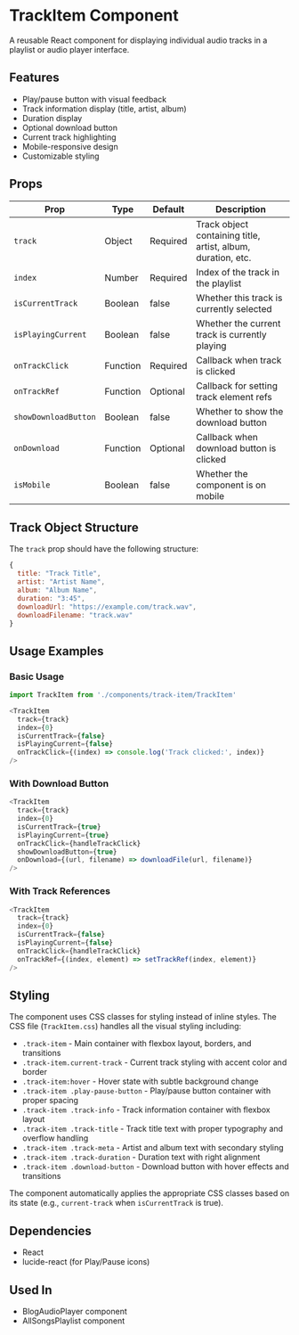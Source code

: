 # TrackItem Component

A reusable React component for displaying individual audio tracks in a playlist or audio player interface.

## Features

- Play/pause button with visual feedback
- Track information display (title, artist, album)
- Duration display
- Optional download button
- Current track highlighting
- Mobile-responsive design
- Customizable styling

## Props

| Prop | Type | Default | Description |
|------|------|---------|-------------|
| `track` | Object | Required | Track object containing title, artist, album, duration, etc. |
| `index` | Number | Required | Index of the track in the playlist |
| `isCurrentTrack` | Boolean | false | Whether this track is currently selected |
| `isPlayingCurrent` | Boolean | false | Whether the current track is currently playing |
| `onTrackClick` | Function | Required | Callback when track is clicked |
| `onTrackRef` | Function | Optional | Callback for setting track element refs |
| `showDownloadButton` | Boolean | false | Whether to show the download button |
| `onDownload` | Function | Optional | Callback when download button is clicked |
| `isMobile` | Boolean | false | Whether the component is on mobile |

## Track Object Structure

The `track` prop should have the following structure:

```javascript
{
  title: "Track Title",
  artist: "Artist Name", 
  album: "Album Name",
  duration: "3:45",
  downloadUrl: "https://example.com/track.wav",
  downloadFilename: "track.wav"
}
```

## Usage Examples

### Basic Usage

```javascript
import TrackItem from './components/track-item/TrackItem'

<TrackItem
  track={track}
  index={0}
  isCurrentTrack={false}
  isPlayingCurrent={false}
  onTrackClick={(index) => console.log('Track clicked:', index)}
/>
```

### With Download Button

```javascript
<TrackItem
  track={track}
  index={0}
  isCurrentTrack={true}
  isPlayingCurrent={true}
  onTrackClick={handleTrackClick}
  showDownloadButton={true}
  onDownload={(url, filename) => downloadFile(url, filename)}
/>
```

### With Track References

```javascript
<TrackItem
  track={track}
  index={0}
  isCurrentTrack={false}
  isPlayingCurrent={false}
  onTrackClick={handleTrackClick}
  onTrackRef={(index, element) => setTrackRef(index, element)}
/>
```

## Styling

The component uses CSS classes for styling instead of inline styles. The CSS file (`TrackItem.css`) handles all the visual styling including:

- `.track-item` - Main container with flexbox layout, borders, and transitions
- `.track-item.current-track` - Current track styling with accent color and border
- `.track-item:hover` - Hover state with subtle background change
- `.track-item .play-pause-button` - Play/pause button container with proper spacing
- `.track-item .track-info` - Track information container with flexbox layout
- `.track-item .track-title` - Track title text with proper typography and overflow handling
- `.track-item .track-meta` - Artist and album text with secondary styling
- `.track-item .track-duration` - Duration text with right alignment
- `.track-item .download-button` - Download button with hover effects and transitions

The component automatically applies the appropriate CSS classes based on its state (e.g., `current-track` when `isCurrentTrack` is true).

## Dependencies

- React
- lucide-react (for Play/Pause icons)

## Used In

- BlogAudioPlayer component
- AllSongsPlaylist component
